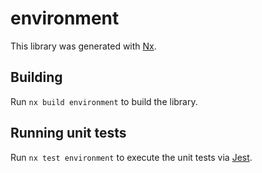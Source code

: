 # environment

This library was generated with [Nx](https://nx.dev).

## Building

Run `nx build environment` to build the library.

## Running unit tests

Run `nx test environment` to execute the unit tests via [Jest](https://jestjs.io).

